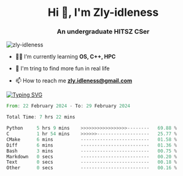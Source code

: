 <h1 align="center">Hi 👋, I'm Zly-idleness</h1>

<h3 align="center">An undergraduate HITSZ CSer</h3>

<p align="left"> <img src="https://komarev.com/ghpvc/?username=zly-idleness&label=Profile%20views&color=0e75b6&style=flat" alt="zly-idleness" /> </p>


- 👨‍💻 I’m currently learning **OS, C++, HPC**

- 🌱 I'm tring to find more fun in real life

- 📫 How to reach me **zly.idleness@gmail.com**



[![Typing SVG](https://readme-typing-svg.herokuapp.com?font=Fira+Code&pause=1000&width=435&lines=I+Maybe+Slow)](https://git.io/typing-svg)


<!--START_SECTION:waka-->

```rust
From: 22 February 2024 - To: 29 February 2024

Total Time: 7 hrs 22 mins

Python     5 hrs 9 mins    >>>>>>>>>>>>>>>>>--------   69.88 %
C          1 hr 54 mins    >>>>>>-------------------   25.77 %
CMake      6 mins          -------------------------   01.58 %
Diff       6 mins          -------------------------   01.36 %
Bash       3 mins          -------------------------   00.75 %
Markdown   0 secs          -------------------------   00.20 %
Text       0 secs          -------------------------   00.18 %
Other      0 secs          -------------------------   00.16 %
```

<!--END_SECTION:waka-->


